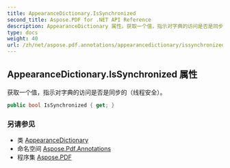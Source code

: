 ```yaml
---
title: AppearanceDictionary.IsSynchronized
second_title: Aspose.PDF for .NET API Reference
description: AppearanceDictionary 属性。获取一个值，指示对字典的访问是否是同步的（线程安全）。
type: docs
weight: 40
url: /zh/net/aspose.pdf.annotations/appearancedictionary/issynchronized/
---
```

## AppearanceDictionary.IsSynchronized 属性

获取一个值，指示对字典的访问是否是同步的（线程安全）。

```csharp
public bool IsSynchronized { get; }
```

### 另请参见

* 类 [AppearanceDictionary](../)
* 命名空间 [Aspose.Pdf.Annotations](../../../aspose.pdf.annotations/)
* 程序集 [Aspose.PDF](../../../)
